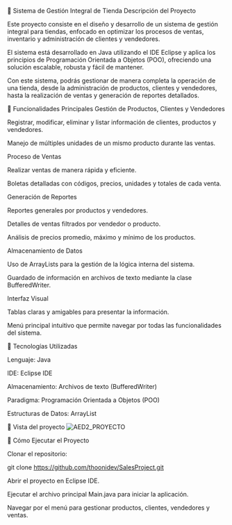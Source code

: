 🛒 Sistema de Gestión Integral de Tienda
Descripción del Proyecto

Este proyecto consiste en el diseño y desarrollo de un sistema de gestión integral para tiendas, enfocado en optimizar los procesos de ventas, inventario y administración de clientes y vendedores.

El sistema está desarrollado en Java utilizando el IDE Eclipse y aplica los principios de Programación Orientada a Objetos (POO), ofreciendo una solución escalable, robusta y fácil de mantener.

Con este sistema, podrás gestionar de manera completa la operación de una tienda, desde la administración de productos, clientes y vendedores, hasta la realización de ventas y generación de reportes detallados.

🔹 Funcionalidades Principales
Gestión de Productos, Clientes y Vendedores

Registrar, modificar, eliminar y listar información de clientes, productos y vendedores.

Manejo de múltiples unidades de un mismo producto durante las ventas.

Proceso de Ventas

Realizar ventas de manera rápida y eficiente.

Boletas detalladas con códigos, precios, unidades y totales de cada venta.

Generación de Reportes

Reportes generales por productos y vendedores.

Detalles de ventas filtrados por vendedor o producto.

Análisis de precios promedio, máximo y mínimo de los productos.

Almacenamiento de Datos

Uso de ArrayLists para la gestión de la lógica interna del sistema.

Guardado de información en archivos de texto mediante la clase BufferedWriter.

Interfaz Visual

Tablas claras y amigables para presentar la información.

Menú principal intuitivo que permite navegar por todas las funcionalidades del sistema.

🔧 Tecnologías Utilizadas

Lenguaje: Java

IDE: Eclipse IDE

Almacenamiento: Archivos de texto (BufferedWriter)

Paradigma: Programación Orientada a Objetos (POO)

Estructuras de Datos: ArrayList

📸 Vista del proyecto
![AED2_PROYECTO](https://github.com/user-attachments/assets/36545ecb-5dd7-42d1-9cbb-b32de3de9d43)


🚀 Cómo Ejecutar el Proyecto

Clonar el repositorio:

git clone https://github.com/thoonidev/SalesProject.git


Abrir el proyecto en Eclipse IDE.

Ejecutar el archivo principal Main.java para iniciar la aplicación.

Navegar por el menú para gestionar productos, clientes, vendedores y ventas.
